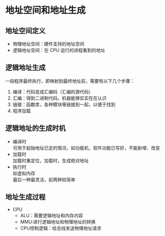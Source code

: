 # 地址空间和地址生成
## 地址空间定义
+ 物理地址空间：硬件支持的地址空间
+ 逻辑地址空间：在 CPU 运行的进程看到的地址
## 逻辑地址生成
一段程序最终执行，即映射到最终地址前，需要有以下几个步骤：  
1. 编译：代码变成汇编码（汇编的源代码）
2. 汇编：得到二进制代码，机器能够实实在在认识
3. 链接：函数库，各种模块等链接到一起，以便于找到
4. 程序加载
## 逻辑地址的生成时机
+ 编译时  
可用于起始地址已定的情况，如功能机，软件功能已写好，不能新增、改变
+ 加载时  
加载时重定位，加载时，生成绝对地址
+ 执行时  
如虚拟内存  
最后一种最灵活，前两种较简单
## 地址生成过程
+ CPU
  + ALU：需要逻辑地址和内存内容
  + MMU:进行逻辑地址和物理地址的转换
  + CPU控制逻辑：给总线发送物理地址请求
